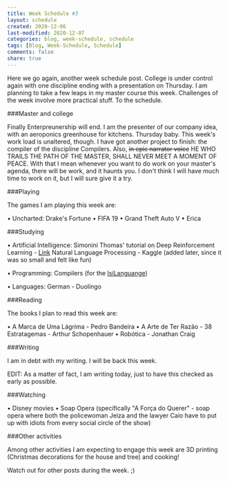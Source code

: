 ```yaml
---
title: Week Schedule #3
layout: schedule
created: 2020-12-06
last-modified: 2020-12-07
categories: blog, week-schedule, schedule
tags: [Blog, Week-Schedule, Schedule]
comments: false
share: true
---
```


Here we go again, another week schedule post.
College is under control again with one discipline ending with a presentation on Thursday. I am planning to take a few leaps in my master course this week.
Challenges of the week involve more practical stuff. To the schedule.

###Master and college

Finally Enterpreunership will end. I am the presenter of our company idea, with an aeroponics greenhouse for kitchens. Thursday baby.
This week's work load is unaltered, though. I have got another project to finish: the compiler of the discipline Compilers.
Also, ~~in epic narrator voice~~ HE WHO TRAILS THE PATH OF THE MASTER, SHALL NEVER MEET A MOMENT OF PEACE.
With that I mean whenever you want to do work on your master's agenda, there will be work, and it haunts you. I don't think I will have much time to work on it, but I will sure give it a try.

###Playing

The games I am playing this week are:

• Uncharted: Drake's Fortune
• FIFA 19
• Grand Theft Auto V
• Erica

###Studying

• Artificial Intelligence:
    Simonini Thomas' tutorial on Deep Reinforcement Learning - [Link](https://www.freecodecamp.org/news/an-introduction-to-reinforcement-learning-4339519de419/)
    Natural Language Processing - Kaggle (added later, since it was so small and felt like fun)

• Programming:
    Compilers (for the [IsiLanguange](https://github.com/professorisidro/IsiLanguageEmbriao))

• Languages:
    German - Duolingo

###Reading

The books I plan to read this week are:

• A Marca de Uma Lágrima - Pedro Bandeira
• A Arte de Ter Razão - 38 Estratagemas - Arthur Schopenhauer
• Robótica - Jonathan Craig

###Writing

I am in debt with my writing. I will be back this week.

EDIT: As a matter of fact, I am writing today, just to have this checked as early as possible.

###Watching

• Disney movies
• Soap Opera (specifically "A Força do Querer" - soap opera where both the policewoman Jeiza and the lawyer Caio have to put up with idiots from every social circle of the show)

###Other activities

Among other activities I am expecting to engage this week are 3D printing (Christmas decorations for the house and tree) and cooking!

Watch out for other posts during the week. ;)
